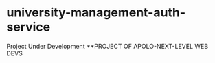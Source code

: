 # university-management-auth-service

Project Under Development
\*\*PROJECT OF APOLO-NEXT-LEVEL WEB DEVS
